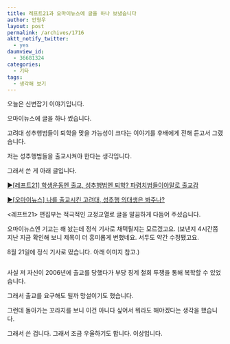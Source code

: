 ```yaml
---
title: 레프트21과 오마이뉴스에 글을 하나 보냈습니다
author: 안형우
layout: post
permalink: /archives/1716
aktt_notify_twitter:
  - yes
daumview_id:
  - 36681324
categories:
  - 기타
tags:
  - 생각해 보기
---
```

오늘은 신변잡기 이야기입니다.

오마이뉴스에 글을 하나 썼습니다.

고려대 성추행범들이 퇴학을 맞을 가능성이 크다는 이야기를 후배에게 전해 듣고서 그랬습니다.

저는 성추행범들을 출교시켜야 한다는 생각입니다.

그래서 쓴 게 아래 글입니다.

[▶[레프트21] 학생운동엔 출교, 성추행범엔 퇴학? 파렴치범들이야말로 출교감][1]

[▶[오마이뉴스] 나를 출교시킨 고려대, 성추행 의대생은 봐주나?][2]

<레프트21> 편집부는 적극적인 교정교열로 글을 말끔하게 다듬어 주셨습니다.

오마이뉴스엔 기고는 해 놨는데 정식 기사로 채택될지는 모르겠고요. (보낸지 4시간쯤 지난 지금 확인해 보니 제목이 더 흥미롭게 변했네요. 서두도 약간 수정됐고요.

8월 21일에 정식 기사로 떴습니다. 아래 이미지 참고.)

<p style="text-align: center;">
  <img class="aligncenter" src="https://mytory.net/uploads/legacy/ohmynews-ku.png" alt="" />
</p>

사실 저 자신이 2006년에 출교를 당했다가 부당 징계 철회 투쟁을 통해 복학할 수 있었습니다.

그래서 출교를 요구해도 될까 망설이기도 했습니다.

그런데 돌아가는 꼬라지를 보니 이건 아니다 싶어서 뭐라도 해야겠다는 생각을 했습니다.

그래서 쓴 겁니다. 그래서 조금 우울하기도 합니다. 이상입니다.

 [1]: http://www.left21.com/article/10089
 [2]: http://www.ohmynews.com/NWS_Web/view/ss_pg.aspx?CNTN_CD=A0001613699